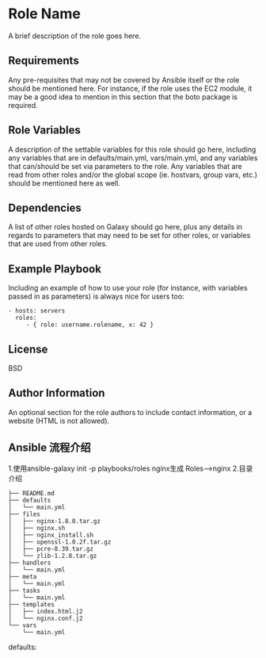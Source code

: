 Role Name
=========

A brief description of the role goes here.

Requirements
------------

Any pre-requisites that may not be covered by Ansible itself or the role should be mentioned here. For instance, if the role uses the EC2 module, it may be a good idea to mention in this section that the boto package is required.

Role Variables
--------------

A description of the settable variables for this role should go here, including any variables that are in defaults/main.yml, vars/main.yml, and any variables that can/should be set via parameters to the role. Any variables that are read from other roles and/or the global scope (ie. hostvars, group vars, etc.) should be mentioned here as well.

Dependencies
------------

A list of other roles hosted on Galaxy should go here, plus any details in regards to parameters that may need to be set for other roles, or variables that are used from other roles.

Example Playbook
----------------

Including an example of how to use your role (for instance, with variables passed in as parameters) is always nice for users too:

    - hosts: servers
      roles:
         - { role: username.rolename, x: 42 }

License
-------

BSD

Author Information
------------------

An optional section for the role authors to include contact information, or a website (HTML is not allowed).

Ansible 流程介绍
------------------
1.使用ansible-galaxy init -p playbooks/roles nginx生成 Roles-->nginx
2.目录介绍
```
├── README.md
├── defaults
│   └── main.yml
├── files
│   ├── nginx-1.8.0.tar.gz
│   ├── nginx.sh
│   ├── nginx_install.sh
│   ├── openssl-1.0.2f.tar.gz
│   ├── pcre-8.39.tar.gz
│   └── zlib-1.2.8.tar.gz
├── handlers
│   └── main.yml
├── meta
│   └── main.yml
├── tasks
│   └── main.yml
├── templates
│   ├── index.html.j2
│   └── nginx.conf.j2
└── vars
    └── main.yml
```
defaults: